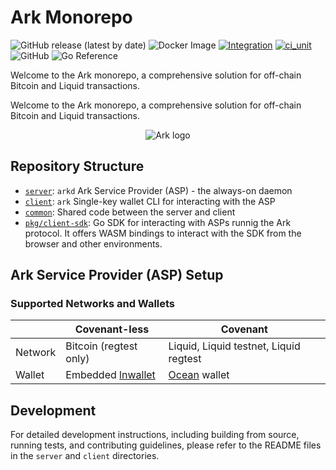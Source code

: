 # Ark Monorepo

![GitHub release (latest by date)](https://img.shields.io/github/v/release/ark-network/ark)
![Docker Image](https://img.shields.io/badge/docker-ghcr.io%2Fark--network%2Fark-blue?logo=docker)
[![Integration](https://github.com/ark-network/ark/actions/workflows/ark.integration.yaml/badge.svg)](https://github.com/ark-network/ark/actions/workflows/ark.integration.yaml)
[![ci_unit](https://github.com/ark-network/ark/actions/workflows/ark.unit.yaml/badge.svg)](https://github.com/ark-network/ark/actions/workflows/ark.unit.yaml)
![GitHub](https://img.shields.io/github/license/ark-network/ark)
![Go Reference](https://pkg.go.dev/badge/github.com/ark-network/ark.svg)

Welcome to the Ark monorepo, a comprehensive solution for off-chain Bitcoin and Liquid transactions.

Welcome to the Ark monorepo, a comprehensive solution for off-chain Bitcoin and Liquid transactions.

<p align="center">
  <img src="https://github.com/user-attachments/assets/169d6ae5-7d90-448d-b768-4e40a412bf70" alt="Ark logo">
</p>

## Repository Structure

- [`server`](./server/): `arkd` Ark Service Provider (ASP) - the always-on daemon
- [`client`](./client/): `ark` Single-key wallet CLI for interacting with the ASP
- [`common`](./common/): Shared code between the server and client
- [`pkg/client-sdk`](./pkg/client-sdk/): Go SDK for interacting with ASPs runnig the Ark protocol. It offers WASM bindings to interact with the SDK from the browser and other environments.


## Ark Service Provider (ASP) Setup

### Supported Networks and Wallets

|         | Covenant-less                | Covenant                               |
|---------|-----------------------------|-----------------------------------------|
| Network | Bitcoin (regtest only)       | Liquid, Liquid testnet, Liquid regtest |
| Wallet  | Embedded [lnwallet](https://pkg.go.dev/github.com/lightningnetwork/lnd/lnwallet/btcwallet) | [Ocean](https://github.com/vulpemventures/ocean) wallet |

## Development

For detailed development instructions, including building from source, running tests, and contributing guidelines, please refer to the README files in the `server` and `client` directories.
